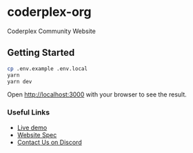 # coderplex-org

Coderplex Community Website

## Getting Started

```bash
cp .env.example .env.local
yarn
yarn dev
```

Open [http://localhost:3000](http://localhost:3000) with your browser to see the result.

### Useful Links

- [Live demo](https://coderplex-org-five.vercel.app/)
- [Website Spec](https://github.com/coderplex-org/coderplex/wiki/New-Coderplex-Community-Website)
- [Contact Us on Discord](https://chat.coderplex.org)
